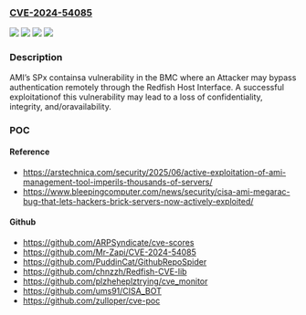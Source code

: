 ### [CVE-2024-54085](https://cve.mitre.org/cgi-bin/cvename.cgi?name=CVE-2024-54085)
![](https://img.shields.io/static/v1?label=Product&message=MegaRAC-SPx&color=blue)
![](https://img.shields.io/static/v1?label=Version&message=12.0%20&color=brightgreen)
![](https://img.shields.io/static/v1?label=Version&message=13.0%20&color=brightgreen)
![](https://img.shields.io/static/v1?label=Vulnerability&message=CWE-290%20Authentication%20Bypass%20by%20Spoofing&color=brightgreen)

### Description

AMI’s SPx containsa vulnerability in the BMC where an Attacker may bypass authentication remotely through the Redfish Host Interface. A successful exploitationof this vulnerability may lead to a loss of confidentiality, integrity, and/oravailability.

### POC

#### Reference
- https://arstechnica.com/security/2025/06/active-exploitation-of-ami-management-tool-imperils-thousands-of-servers/
- https://www.bleepingcomputer.com/news/security/cisa-ami-megarac-bug-that-lets-hackers-brick-servers-now-actively-exploited/

#### Github
- https://github.com/ARPSyndicate/cve-scores
- https://github.com/Mr-Zapi/CVE-2024-54085
- https://github.com/PuddinCat/GithubRepoSpider
- https://github.com/chnzzh/Redfish-CVE-lib
- https://github.com/plzheheplztrying/cve_monitor
- https://github.com/ums91/CISA_BOT
- https://github.com/zulloper/cve-poc

